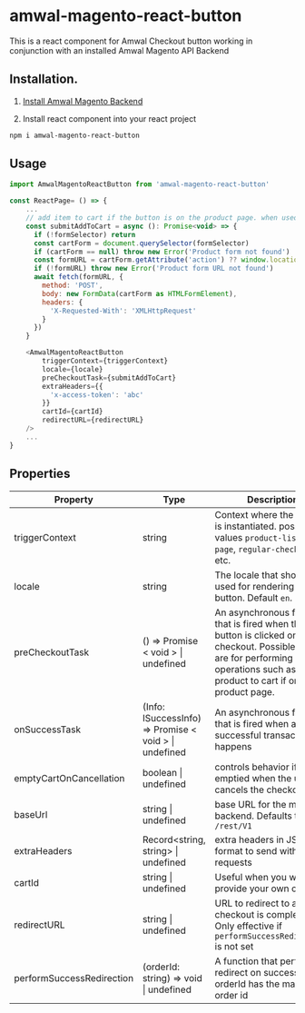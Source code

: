 # amwal-magento-react-button

This is a react component for Amwal Checkout button working in conjunction with an installed Amwal Magento API Backend

## Installation.

1. [Install Amwal Magento Backend](https://docs.amwal.tech/docs/magento-installation)


2. Install react component into your react project
```bash
npm i amwal-magento-react-button
```
## Usage

```javascript
import AmwalMagentoReactButton from 'amwal-magento-react-button'

const ReactPage= () => {
    ...
    // add item to cart if the button is on the product page. when used in cart or mini-cart, preCheckoutTask should be left undefined
    const submitAddToCart = async (): Promise<void> => {
      if (!formSelector) return
      const cartForm = document.querySelector(formSelector)
      if (cartForm == null) throw new Error('Product form not found')
      const formURL = cartForm.getAttribute('action') ?? window.location.href
      if (!formURL) throw new Error('Product form URL not found')
      await fetch(formURL, {
        method: 'POST',
        body: new FormData(cartForm as HTMLFormElement),
        headers: {
          'X-Requested-With': 'XMLHttpRequest'
        }
      })
    }

    <AmwalMagentoReactButton
        triggerContext={triggerContext}
        locale={locale}
        preCheckoutTask={submitAddToCart}
        extraHeaders={{
          'x-access-token': 'abc'
        }}
        cartId={cartId}
        redirectURL={redirectURL}
    />
    ...
}
```

## Properties
| Property                  | Type                                                     | Description                                                                                                   |
|---------------------------|----------------------------------------------------------|---------------------------------------------------------------------------------------------------------------|
| triggerContext            | string                                                   | Context where the button is instantiated. possible values `product-listing-page`, `regular-checkout`, .. etc. |
| locale                    | string                                                   | The locale that should be used for rendering the button. Default `en`.                                        |
| preCheckoutTask           | ()  =>   Promise < void > \| undefined                   | An asynchronous function that is fired when the button is clicked on checkout. Possible Uses are for performing operations such as adding product to cart if on product page. |
| onSuccessTask             | (Info: ISuccessInfo)  =>   Promise < void > \| undefined | An asynchronous function that is fired when a successful transaction happens |
| emptyCartOnCancellation   | boolean \| undefined                                     | controls behavior if Cart is emptied when the user cancels the checkout                                                                                                       |
| baseUrl                   | string \| undefined                                      | base URL for the magento backend. Defaults to `/rest/V1`                                                                                                                      |
| extraHeaders              | Record<string, string> \| undefined                      | extra headers in JSON format to send with fetch requests                                                                                                                      |
| cartId                    | string \| undefined                                      | Useful when you want to provide your own cartId. |
| redirectURL               | string \| undefined                                      | URL to redirect to after checkout is completed. Only effective if `performSuccessRedirection` is not set|
| performSuccessRedirection | (orderId: string)  =>  void \| undefined | A function that performs redirect on success, orderId has the magento order id |

